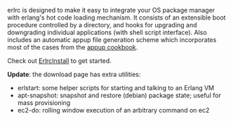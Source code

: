 erlrc is designed to make it easy to integrate your OS package manager with erlang's hot code loading mechanism.  It consists of an extensible boot procedure controlled by a directory, and hooks for upgrading and downgrading individual applications (with shell script interface).  Also includes an automatic appup file generation scheme which incorporates most of the cases from the [appup cookbook](http://erlang.mirror.libertine.org/documentation/doc-5.4.6/doc/design_principles/appup_cookbook.html).

Check out [ErlrcInstall](http://code.google.com/p/erlrc/wiki/ErlrcInstall) to get started.

**Update**: the download page has extra utilities:
  * erlstart: some helper scripts for starting and talking to an Erlang VM
  * apt-snapshot: snapshot and restore (debian) package state; useful for mass provisioning
  * ec2-do: rolling window execution of an arbitrary command on ec2
